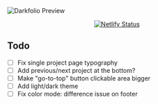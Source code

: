 <p align="center">

![Darkfolio Preview](https://files.nichlas.now.sh/darkfolio-preview.png)

</p>
<p align="center">
  <a href="https://app.netlify.com/sites/darkfolio/deploys"><img src="https://api.netlify.com/api/v1/badges/7a848794-d3e7-48c9-8902-da1cdc110189/deploy-status" alt="Netlify Status"></a>
</p>

## Todo

- [ ] Fix single project page typography
- [ ] Add previous/next project at the bottom?
- [ ] Make "go-to-top" button clickable area bigger
- [ ] Add light/dark theme
- [ ] Fix color mode: difference issue on footer
